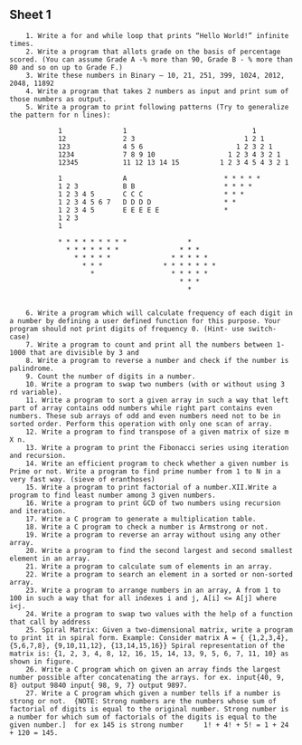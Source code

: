 ## Sheet 1
        1. Write a for and while loop that prints “Hello World!” infinite times.
        2. Write a program that allots grade on the basis of percentage scored. (You can assume Grade A -% more than 90, Grade B - % more than 80 and so on up to Grade F.)
        3. Write these numbers in Binary – 10, 21, 251, 399, 1024, 2012, 2048, 11892
        4. Write a program that takes 2 numbers as input and print sum of those numbers as output.
        5. Write a program to print following patterns (Try to generalize the pattern for n lines):
                
                1               1                               1
                12              2 3                           1 2 1
                123             4 5 6                       1 2 3 2 1
                1234            7 8 9 10                  1 2 3 4 3 2 1
                12345           11 12 13 14 15          1 2 3 4 5 4 3 2 1
                
                1               A                        * * * * *
                1 2 3           B B                      * * * *
                1 2 3 4 5       C C C                    * * *
                1 2 3 4 5 6 7   D D D D                  * *
                1 2 3 4 5       E E E E E                *
                1 2 3
                1
                
                * * * * * * * * *               *
                  * * * * * * *               * * *
                    * * * * *               * * * * *
                      * * *               * * * * * * *
                        *                   * * * * *
                                              * * *
                                                *
                                                
                                                
        6. Write a program which will calculate frequency of each digit in a number by defining a user defined function for this purpose. Your program should not print digits of frequency 0. (Hint- use switch-case)
        7. Write a program to count and print all the numbers between 1-1000 that are divisible by 3 and
        8. Write a program to reverse a number and check if the number is palindrome.
        9. Count the number of digits in a number.
        10. Write a program to swap two numbers (with or without using 3 rd variable).
        11. Write a program to sort a given array in such a way that left part of array contains odd numbers while right part contains even numbers. These sub arrays of odd and even numbers need not to be in sorted order. Perform this operation with only one scan of array.
        12. Write a program to find transpose of a given matrix of size m X n.
        13. Write a program to print the Fibonacci series using iteration and recursion.
        14. Write an efficient program to check whether a given number is Prime or not. Write a program to find prime number from 1 to N in a very fast way. (sieve of eranthoses)
        15. Write a program to print factorial of a number.XII.Write a program to find least number among 3 given numbers.
        16. Write a program to print GCD of two numbers using recursion and iteration.
        17. Write a C program to generate a multiplication table.
        18. Write a C program to check a number is Armstrong or not.
        19. Write a program to reverse an array without using any other array.
        20. Write a program to find the second largest and second smallest element in an array.
        21. Write a program to calculate sum of elements in an array.
        22. Write a program to search an element in a sorted or non-sorted array.
        23. Write a program to arrange numbers in an array, A from 1 to 100 in such a way that for all indexes i and j, A[i] <= A[j] where i<j.
        24. Write a program to swap two values with the help of a function that call by address
        25. Spiral Matrix: Given a two-dimensional matrix, write a program to print it in spiral form. Example: Consider matrix A = { {1,2,3,4}, {5,6,7,8}, {9,10,11,12}, {13,14,15,16}} Spiral representation of the matrix is: {1, 2, 3, 4, 8, 12, 16, 15, 14, 13, 9, 5, 6, 7, 11, 10} as shown in figure.
        26. Write a C program which on given an array finds the largest number possible after concatenating the arrays. for ex. input{40, 9, 8} output 9840 input{ 98, 9, 7} output 9897.
        27. Write a C program which given a number tells if a number is strong or not.  {NOTE: Strong numbers are the numbers whose sum of factorial of digits is equal to the original number. Strong number is a number for which sum of factorials of the digits is equal to the     given number.]  for ex 145 is strong number     1! + 4! + 5! = 1 + 24 + 120 = 145.

